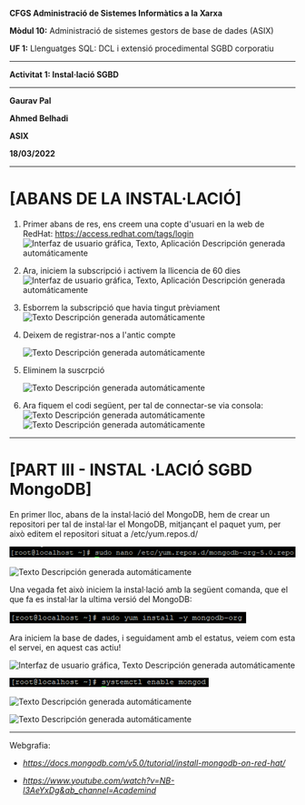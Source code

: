 **CFGS Administració de Sistemes Informàtics a la Xarxa**

**Mòdul 10:** Administració de sistemes gestors de base de dades (ASIX)

**UF 1:** Llenguatges SQL: DCL i extensió procedimental SGBD corporatiu


***


**Activitat 1: Instal·lació SGBD**


***

**Gaurav Pal**

**Ahmed Belhadi**

**ASIX**

**18/03/2022**
***

# **[ABANS DE LA INSTAL·LACIÓ]** 

1.  Primer abans de res, ens creem una copte d'usuari en la web de
    RedHat: <https://access.redhat.com/tags/login>
    ![Interfaz de usuario gráfica, Texto, Aplicación Descripción generada
    automáticamente](https://github.com/ahmedwaix/InstallacioSGBD/blob/main/Imagenes/image1.png)

2.  Ara, iniciem la subscripció i activem la llicencia de 60 dies
    ![Interfaz de usuario gráfica, Texto, Aplicación Descripción generada
automáticamente](https://github.com/ahmedwaix/InstallacioSGBD/blob/main/Imagenes/image2.png)

3.  Esborrem la subscripció que havia tingut prèviament 
    ![Texto Descripción generada
    automáticamente](https://github.com/ahmedwaix/InstallacioSGBD/blob/main/Imagenes/image3.png)

4.  Deixem de registrar-nos a l'antic compte

    ![Texto Descripción generada
automáticamente](https://github.com/ahmedwaix/InstallacioSGBD/blob/main/Imagenes/image4.png)

5.  Eliminem la suscrpció

    ![Texto Descripción generada
automáticamente](https://github.com/ahmedwaix/InstallacioSGBD/blob/main/Imagenes/image5.png)

6.  Ara fiquem el codi següent, per tal de connectar-se via consola:
    ![Texto Descripción generada
automáticamente](https://github.com/ahmedwaix/InstallacioSGBD/blob/main/Imagenes/image6.png)
    ![Texto Descripción generada
automáticamente](https://github.com/ahmedwaix/InstallacioSGBD/blob/main/Imagenes/image7.png)
***

# **[PART III - INSTAL ·LACIÓ SGBD MongoDB]**

En primer lloc, abans de la instal·lació del MongoDB, hem de crear un
repositori per tal de instal·lar el MongoDB, mitjançant el paquet yum,
per això editem el repositori situat a /etc/yum.repos.d/

![](https://github.com/ahmedwaix/InstallacioSGBD/blob/main/Imagenes/image57.png)

![Texto Descripción generada
automáticamente](https://github.com/ahmedwaix/InstallacioSGBD/blob/main/Imagenes/image58.png)

Una vegada fet això iniciem la instal·lació amb la següent comanda, que
el que fa es instal·lar la ultima versió del MongoDB:

![](https://github.com/ahmedwaix/InstallacioSGBD/blob/main/Imagenes/image59.png)

Ara iniciem la base de dades, i seguidament amb el estatus, veiem com
esta el servei, en aquest cas actiu!

![Interfaz de usuario gráfica, Texto Descripción generada
automáticamente](https://github.com/ahmedwaix/InstallacioSGBD/blob/main/Imagenes/image60.png)

![](https://github.com/ahmedwaix/InstallacioSGBD/blob/main/Imagenes/image61.png)

![Texto Descripción generada
automáticamente](https://github.com/ahmedwaix/InstallacioSGBD/blob/main/Imagenes/image62.png)

![Texto Descripción generada
automáticamente](https://github.com/ahmedwaix/InstallacioSGBD/blob/main/Imagenes/image63.png)

***

Webgrafia:

-   *<https://docs.mongodb.com/v5.0/tutorial/install-mongodb-on-red-hat/>*

-   *<https://www.youtube.com/watch?v=NB-l3AeYxDg&ab_channel=Academind>*


